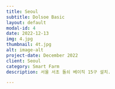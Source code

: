 ```yaml
---
title: Seoul
subtitle: Dolsoe Basic
layout: default
modal-id: 4
date: 2022-12-13
img: 4.jpg
thumbnail: 4t.jpg
alt: image-alt
project-date: December 2022
client: Seoul
category: Smart Farm
description: 서울 서초 돌쇠 베이직 15구 설치.

---
```

